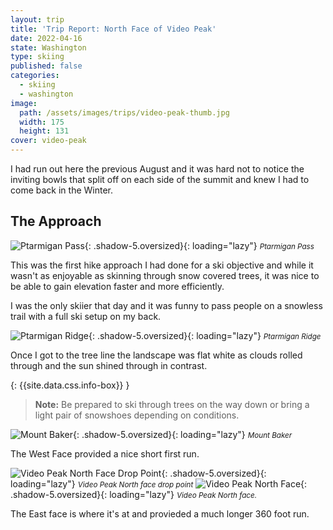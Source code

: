 ```yaml
---
layout: trip
title: 'Trip Report: North Face of Video Peak'
date: 2022-04-16
state: Washington
type: skiing
published: false
categories:
  - skiing
  - washington
image:
  path: /assets/images/trips/video-peak-thumb.jpg
  width: 175
  height: 131
cover: video-peak
---
```


I had run out here the previous August and it was hard not to notice the
inviting bowls that split off on each side of the summit and knew I had to come
back in the Winter.

## The Approach

![Ptarmigan Pass](/assets/images/trips/video-peak-ptarmigan-pass.jpg "Ptarmigan Pass"){: .shadow-5.oversized}{: loading="lazy"} <small><i>Ptarmigan Pass</i></small>

This was the first hike approach I had done for a ski objective and while it
wasn't as enjoyable as skinning through snow covered trees, it was nice to be
able to gain elevation faster and more efficiently.

I was the only skiier that day and it was funny to pass people on a snowless
trail with a full ski setup on my back.

![Ptarmigan Ridge](/assets/images/trips/video-peak-ptarmigan-ridge.jpg "Ptarmigan Ridge"){: .shadow-5.oversized}{: loading="lazy"} <small><i>Ptarmigan Ridge</i></small>

Once I got to the tree line the landscape was flat white as clouds rolled
through and the sun shined through in contrast.

{: {{site.data.css.info-box}} }
> **Note:** Be prepared to ski through trees on the way down or bring a light
> pair of snowshoes depending on conditions.

![Mount Baker](/assets/images/trips/video-peak-mt-baker.jpg "Mount Baker"){: .shadow-5.oversized}{: loading="lazy"} <small><i>Mount Baker</i></small>

The West Face provided a nice short first run.

![Video Peak North Face Drop Point](/assets/images/trips/video-peak-drop-point.jpg "Video Peak North Face Drop Point"){: .shadow-5.oversized}{: loading="lazy"} <small><i>Video Peak North face drop point</i></small>
![Video Peak North Face](/assets/images/trips/video-peak-north-face.jpg "Video Peak North Face"){: .shadow-5.oversized}{: loading="lazy"} <small><i>Video Peak North face.</i></small>


The East face is where it's at and provieded a much longer 360 foot run.
